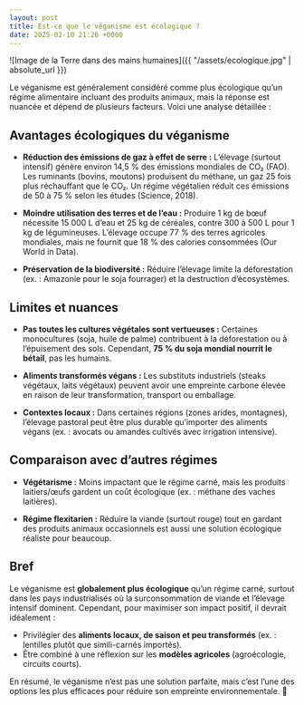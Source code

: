 ```yaml
---
layout: post
title: Est-ce que le véganisme est écologique ?
date: 2025-02-10 21:26 +0000
---
```


![Image de la Terre dans des mains humaines]({{ "/assets/ecologique.jpg" | absolute_url }})

Le véganisme est généralement considéré comme plus écologique qu’un régime alimentaire incluant des produits animaux, mais la réponse est nuancée et dépend de plusieurs facteurs. Voici une analyse détaillée :

## Avantages écologiques du véganisme

- **Réduction des émissions de gaz à effet de serre :**
    L’élevage (surtout intensif) génère environ 14,5 % des émissions mondiales de CO₂ (FAO). Les ruminants (bovins, moutons) produisent du méthane, un gaz 25 fois plus réchauffant que le CO₂. Un régime végétalien réduit ces émissions de 50 à 75 % selon les études (Science, 2018).

- **Moindre utilisation des terres et de l’eau :**
    Produire 1 kg de bœuf nécessite 15 000 L d’eau et 25 kg de céréales, contre 300 à 500 L pour 1 kg de légumineuses. L’élevage occupe 77 % des terres agricoles mondiales, mais ne fournit que 18 % des calories consommées (Our World in Data).

- **Préservation de la biodiversité :**
    Réduire l’élevage limite la déforestation (ex. : Amazonie pour le soja fourrager) et la destruction d’écosystèmes.

## Limites et nuances

- **Pas toutes les cultures végétales sont vertueuses :**
    Certaines monocultures (soja, huile de palme) contribuent à la déforestation ou à l’épuisement des sols. Cependant, **75 % du soja mondial nourrit le bétail**, pas les humains.

- **Aliments transformés végans :**
    Les substituts industriels (steaks végétaux, laits végétaux) peuvent avoir une empreinte carbone élevée en raison de leur transformation, transport ou emballage.

- **Contextes locaux :**
    Dans certaines régions (zones arides, montagnes), l’élevage pastoral peut être plus durable qu’importer des aliments végans (ex. : avocats ou amandes cultivés avec irrigation intensive).

## Comparaison avec d’autres régimes

- **Végétarisme :** Moins impactant que le régime carné, mais les produits laitiers/œufs gardent un coût écologique (ex. : méthane des vaches laitières).

- **Régime flexitarien :** Réduire la viande (surtout rouge) tout en gardant des produits animaux occasionnels est aussi une solution écologique réaliste pour beaucoup.

## Bref

Le véganisme est **globalement plus écologique** qu’un régime carné, surtout dans les pays industrialisés où la surconsommation de viande et l’élevage intensif dominent. Cependant, pour maximiser son impact positif, il devrait idéalement :

- Privilégier des **aliments locaux, de saison et peu transformés** (ex. : lentilles plutôt que simili-carnés importés).
- Être combiné à une réflexion sur les **modèles agricoles** (agroécologie, circuits courts).

En résumé, le véganisme n’est pas une solution parfaite, mais c’est l’une des options les plus efficaces pour réduire son empreinte environnementale. 🌱